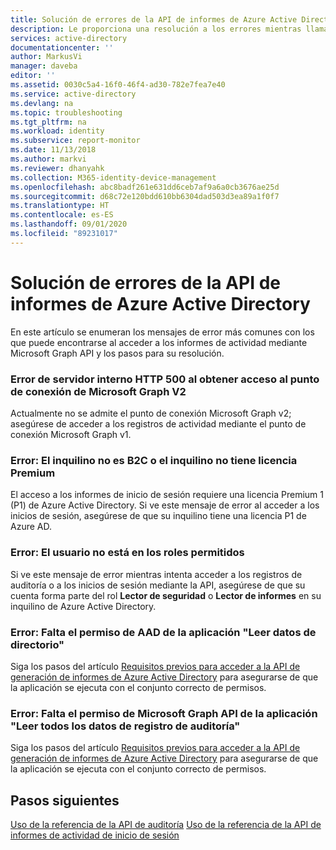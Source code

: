 ```yaml
---
title: Solución de errores de la API de informes de Azure Active Directory | Microsoft Docs
description: Le proporciona una resolución a los errores mientras llama a las API de informes de Azure Active Directory.
services: active-directory
documentationcenter: ''
author: MarkusVi
manager: daveba
editor: ''
ms.assetid: 0030c5a4-16f0-46f4-ad30-782e7fea7e40
ms.service: active-directory
ms.devlang: na
ms.topic: troubleshooting
ms.tgt_pltfrm: na
ms.workload: identity
ms.subservice: report-monitor
ms.date: 11/13/2018
ms.author: markvi
ms.reviewer: dhanyahk
ms.collection: M365-identity-device-management
ms.openlocfilehash: abc8badf261e631dd6ceb7af9a6a0cb3676ae25d
ms.sourcegitcommit: d68c72e120bdd610bb6304dad503d3ea89a1f0f7
ms.translationtype: HT
ms.contentlocale: es-ES
ms.lasthandoff: 09/01/2020
ms.locfileid: "89231017"
---
```

# <a name="troubleshoot-errors-in-azure-active-directory-reporting-api"></a>Solución de errores de la API de informes de Azure Active Directory

En este artículo se enumeran los mensajes de error más comunes con los que puede encontrarse al acceder a los informes de actividad mediante Microsoft Graph API y los pasos para su resolución.

### <a name="500-http-internal-server-error-while-accessing-microsoft-graph-v2-endpoint"></a>Error de servidor interno HTTP 500 al obtener acceso al punto de conexión de Microsoft Graph V2

Actualmente no se admite el punto de conexión Microsoft Graph v2; asegúrese de acceder a los registros de actividad mediante el punto de conexión Microsoft Graph v1.

### <a name="error-neither-tenant-is-b2c-or-tenant-doesnt-have-premium-license"></a>Error: El inquilino no es B2C o el inquilino no tiene licencia Premium

El acceso a los informes de inicio de sesión requiere una licencia Premium 1 (P1) de Azure Active Directory. Si ve este mensaje de error al acceder a los inicios de sesión, asegúrese de que su inquilino tiene una licencia P1 de Azure AD.

### <a name="error-user-is-not-in-the-allowed-roles"></a>Error: El usuario no está en los roles permitidos 

Si ve este mensaje de error mientras intenta acceder a los registros de auditoría o a los inicios de sesión mediante la API, asegúrese de que su cuenta forma parte del rol **Lector de seguridad** o **Lector de informes** en su inquilino de Azure Active Directory. 

### <a name="error-application-missing-aad-read-directory-data-permission"></a>Error: Falta el permiso de AAD de la aplicación "Leer datos de directorio" 

Siga los pasos del artículo [Requisitos previos para acceder a la API de generación de informes de Azure Active Directory](howto-configure-prerequisites-for-reporting-api.md) para asegurarse de que la aplicación se ejecuta con el conjunto correcto de permisos. 

### <a name="error-application-missing-microsoft-graph-api-read-all-audit-log-data-permission"></a>Error: Falta el permiso de Microsoft Graph API de la aplicación "Leer todos los datos de registro de auditoría"

Siga los pasos del artículo [Requisitos previos para acceder a la API de generación de informes de Azure Active Directory](howto-configure-prerequisites-for-reporting-api.md) para asegurarse de que la aplicación se ejecuta con el conjunto correcto de permisos. 

## <a name="next-steps"></a>Pasos siguientes

[Uso de la referencia de la API de auditoría](/graph/api/resources/directoryaudit?view=graph-rest-beta)
[Uso de la referencia de la API de informes de actividad de inicio de sesión](/graph/api/resources/signin?view=graph-rest-beta)